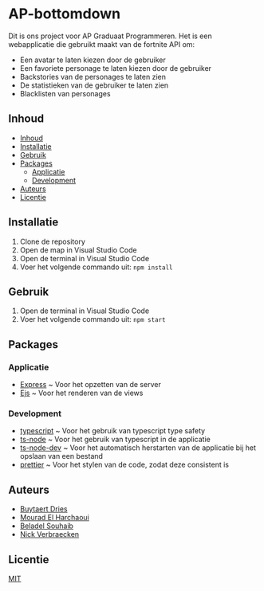 # AP-bottomdown

Dit is ons project voor AP Graduaat Programmeren. Het is een webapplicatie die gebruikt maakt van de fortnite API om:

- Een avatar te laten kiezen door de gebruiker
- Een favoriete personage te laten kiezen door de gebruiker
- Backstories van de personages te laten zien
- De statistieken van de gebruiker te laten zien
- Blacklisten van personages

## Inhoud

- [Inhoud](#inhoud)
- [Installatie](#installatie)
- [Gebruik](#gebruik)
- [Packages](#packages)
  - [Applicatie](#applicatie)
  - [Development](#development)
- [Auteurs](#auteurs)
- [Licentie](#licentie)

## Installatie

1. Clone de repository
2. Open de map in Visual Studio Code
3. Open de terminal in Visual Studio Code
4. Voer het volgende commando uit: `npm install`

## Gebruik

1. Open de terminal in Visual Studio Code
2. Voer het volgende commando uit: `npm start`

## Packages

### Applicatie

- [Express](https://www.npmjs.com/package/express) ~ Voor het opzetten van de server
- [Ejs](https://www.npmjs.com/package/ejs) ~ Voor het renderen van de views

### Development

- [typescript](https://www.npmjs.com/package/typescript) ~ Voor het gebruik van typescript type safety
- [ts-node](https://www.npmjs.com/package/ts-node) ~ Voor het gebruik van typescript in de applicatie
- [ts-node-dev](https://www.npmjs.com/package/ts-node-dev) ~ Voor het automatisch herstarten van de applicatie bij het opslaan van een bestand
- [prettier](https://www.npmjs.com/package/prettier) ~ Voor het stylen van de code, zodat deze consistent is

## Auteurs

- [Buytaert Dries](https://github.com/DriesBuytaert)
- [Mourad El Harchaoui](https://github.com/mouradelh)
- [Beladel Souhaib](https://github.com/soudini1738)
- [Nick Verbraecken](https://github.com/Copystrike)

## Licentie

[MIT](https://choosealicense.com/licenses/mit/)
